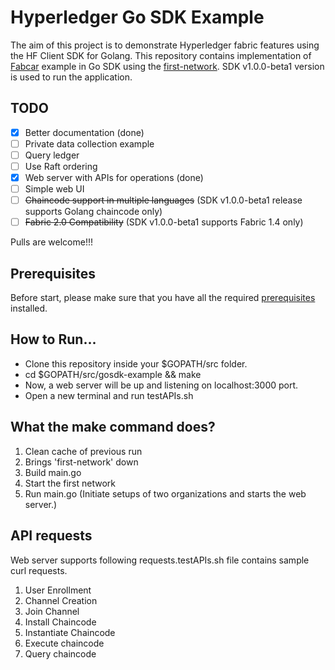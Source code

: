 # Hyperledger Go SDK Example

The aim of this project is to demonstrate Hyperledger fabric features using the HF Client SDK for Golang. This repository contains implementation of [Fabcar](https://hyperledger-fabric.readthedocs.io/en/release-1.4/understand_fabcar_network.html) example in Go SDK using the [first-network](https://hyperledger-fabric.readthedocs.io/en/release-1.4/build_network.html). SDK v1.0.0-beta1 version is used to run the application.

## TODO

- [x] Better documentation (done)
- [ ] Private data collection example
- [ ] Query ledger 
- [ ] Use Raft ordering
- [x] Web server with APIs for operations (done)
- [ ] Simple web UI
- [ ] ~~Chaincode support in multiple languages~~ (SDK v1.0.0-beta1 release supports Golang chaincode only)
- [ ] ~~Fabric 2.0 Compatibility~~ (SDK v1.0.0-beta1 supports Fabric 1.4 only)
  
Pulls are welcome!!!
  
## Prerequisites

Before start, please make sure that you have all the required [prerequisites](https://hyperledger-fabric.readthedocs.io/en/release-1.4/prereqs.html) installed.

## How to Run...

- Clone this repository inside your $GOPATH/src folder.
- cd $GOPATH/src/gosdk-example && make
- Now, a web server will be up and listening on localhost:3000 port.
- Open a new terminal and run testAPIs.sh

## What the make command does?

1. Clean cache of previous run
2. Brings 'first-network' down
3. Build main.go
4. Start the first network
5. Run main.go (Initiate setups of two organizations and starts the web server.)

## API requests

Web server supports following requests.testAPIs.sh file contains sample curl requests.
1. User Enrollment
2. Channel Creation
3. Join Channel
4. Install Chaincode
5. Instantiate Chaincode
6. Execute chaincode
7. Query chaincode